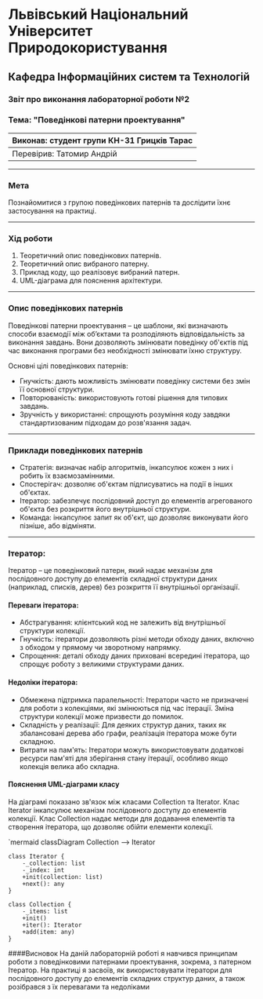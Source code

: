 # Львівський Національний Університет Природокористування
## Кафедра Інформаційних систем та Технологій

### Звіт про виконання лабораторної роботи №2
### Тема: "Поведінкові патерни проектування"

| Виконав: студент групи КН-31 Грицків Тарас |  
| ------------------------------------------ |  
| Перевірив: Татомир Андрій                  |  

---

### Мета
Познайомитися з групою поведінкових патернів та дослідити їхнє застосування на практиці.

---

### Хід роботи

1. Теоретичний опис поведінкових патернів.
2. Теоретичний опис вибраного патерну.
3. Приклад коду, що реалізовує вибраний патерн.
4. UML-діаграма для пояснення архітектури.

---

### Опис поведінкових патернів

Поведінкові патерни проектування – це шаблони, які визначають способи взаємодії між об’єктами та розподіляють відповідальність за виконання завдань. Вони дозволяють змінювати поведінку об'єктів під час виконання програми без необхідності змінювати їхню структуру.

Основні цілі поведінкових патернів:

- Гнучкість: дають можливість змінювати поведінку системи без змін її основної структури.
- Повторюваність: використовують готові рішення для типових завдань.
- Зручність у використанні: спрощують розуміння коду завдяки стандартизованим підходам до розв'язання задач.

---

### Приклади поведінкових патернів

- Стратегія: визначає набір алгоритмів, інкапсулює кожен з них і робить їх взаємозамінними.
- Спостерігач: дозволяє об'єктам підписуватись на події в інших об'єктах.
- Ітератор: забезпечує послідовний доступ до елементів агрегованого об'єкта без розкриття його внутрішньої структури.
- Команда: інкапсулює запит як об'єкт, що дозволяє виконувати його пізніше, або відміняти.

---

### Ітератор: 

Ітератор – це поведінковий патерн, який надає механізм для послідовного доступу до елементів складної структури даних (наприклад, списків, дерев) без розкриття її внутрішньої організації.

#### Переваги ітератора:

- Абстрагування: клієнтський код не залежить від внутрішньої структури колекції.
- Гнучкість: ітератори дозволяють різні методи обходу даних, включно з обходом у прямому чи зворотному напрямку.
- Спрощення: деталі обходу даних приховані всередині ітератора, що спрощує роботу з великими структурами даних.

#### Недоліки ітератора:

- Обмежена підтримка паралельності: Ітератори часто не призначені для роботи з колекціями, які змінюються під час ітерації. Зміна структури колекції може призвести до помилок.
- Складність у реалізації: Для деяких структур даних, таких як збалансовані дерева або графи, реалізація ітератора може бути складною.
- Витрати на пам'ять: Ітератори можуть використовувати додаткові ресурси пам'яті для зберігання стану ітерації, особливо якщо колекція велика або складна.

#### Пояснення UML-діаграми класу

На діаграмі показано зв'язок між класами Collection та Iterator. Клас Iterator інкапсулює механізм послідовного доступу до елементів колекції. Клас Collection надає методи для додавання елементів та створення ітератора, що дозволяє обійти елементи колекції.

`mermaid
classDiagram
    Collection --> Iterator

    class Iterator {
        -_collection: list
        -_index: int
        +init(collection: list)
        +next(): any
    }

    class Collection {
        -_items: list
        +init()
        +iter(): Iterator
        +add(item: any)
    }

####Висновок
На даній лабораторній роботі я навчився принципам роботи з поведінковими патернами проектування, зокрема, з патерном Ітератор. На практиці я засвоїв, як використовувати ітератори для послідовного доступу до елементів складних структур даних, а також розібрався з їх перевагами та недоліками
